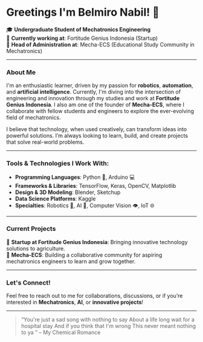# Greetings I'm Belmiro Nabil! 👋

🎓 **Undergraduate Student of Mechatronics Engineering** <br>
🚀 **Currently working at**: Fortitude Genius Indonesia (Startup) <br>
🔧 **Head of Administration at**: Mecha-ECS (Educational Study Community in Mechatronics)

---

### About Me

I'm an enthusiastic learner, driven by my passion for **robotics**, **automation**, and **artificial intelligence**. Currently, I'm diving into the intersection of engineering and innovation through my studies and work at **Fortitude Genius Indonesia**. I also am one of the founder of **Mecha-ECS**, where I collaborate with fellow students and engineers to explore the ever-evolving field of mechatronics.

I believe that technology, when used creatively, can transform ideas into powerful solutions. I’m always looking to learn, build, and create projects that solve real-world problems.

---

### Tools & Technologies I Work With:

- **Programming Languages**: Python 🐍, Arduino 💻
- **Frameworks & Libraries**: TensorFlow, Keras, OpenCV, Matplotlib
- **Design & 3D Modeling**: Blender, Sketchup
- **Data Science Platforms**: Kaggle
- **Specialties**: Robotics 🤖, AI 🧠, Computer Vision 👁️, IoT 🌐

---

### Current Projects

🔹 **Startup at Fortitude Genius Indonesia**: Bringing innovative technology solutions to agriculture.  
🔹 **Mecha-ECS**: Building a collaborative community for aspiring mechatronics engineers to learn and grow together.

---

### Let's Connect!

Feel free to reach out to me for collaborations, discussions, or if you’re interested in **Mechatronics**, **AI**, or **innovative projects**!

---

> “You're just a sad song with nothing to say
About a life long wait for a hospital stay
And if you think that I'm wrong
This never meant nothing to ya
” – My Chemical Romance

